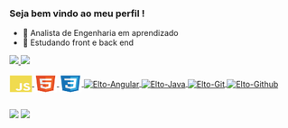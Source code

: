 ### Seja bem vindo ao meu perfil !

- 🔭 Analista de Engenharia em aprendizado
- 🌱 Estudando front e back end



<div>
  <a href="https://github.com/EltonGomes555">
  <img height="180em" src="https://github-readme-stats.vercel.app/api?username=EltonGomes555&show_icons=true&theme=dracula&include_all_commits=true&count_private=true"/>
  <img height="180em" src="https://github-readme-stats.vercel.app/api/top-langs/?username=EltonGomes555&layout=compact&langs_count=7&theme=dracula"/>
</div>
  
  <div style="display: inline_block"><br>
  <img align="center" alt="Elto-Js" height="30" width="40" src="https://raw.githubusercontent.com/devicons/devicon/master/icons/javascript/javascript-plain.svg">
  <img align="center" alt="Elto-HTML" height="30" width="40" src="https://raw.githubusercontent.com/devicons/devicon/master/icons/html5/html5-original.svg">
  <img align="center" alt="Elto-CSS" height="30" width="40" src="https://raw.githubusercontent.com/devicons/devicon/master/icons/css3/css3-original.svg">
  <img align="center" alt="Elto-Angular" height="30" width="40" src="https://cdn.jsdelivr.net/gh/devicons/devicon/icons/angularjs/angularjs-original.svg">
  <img align="center" alt="Elto-Java" height="30" width="40" src="https://cdn.jsdelivr.net/gh/devicons/devicon/icons/java/java-original.svg">
  <img align="center" alt="Elto-Git" height="30" width="40" src="https://cdn.jsdelivr.net/gh/devicons/devicon/icons/git/git-original.svg">
  <img align="center" alt="Elto-Github" height="30" width="40" src="https://cdn.jsdelivr.net/gh/devicons/devicon/icons/github/github-original.svg">   

</div>
  
 ##
 
<div> 
  <a href="https://www.linkedin.com/in/elton-gomes-01322026" target="_blank"><img src="https://img.shields.io/badge/-LinkedIn-%230077B5?style=for-the-badge&logo=linkedin&logoColor=white" t arget="_blank"></a>
   <a href="https://twitter.com/eltgo5" target="_blank"><img src="https://img.shields.io/badge/Twitter-1DA1F2?style=for-the-badge&logo=twitter&logoColor=white" t arget="_blank"></a>        
</div>
  

  
  


